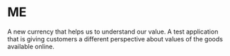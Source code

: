 # ME
A new currency that helps us to understand our value. A test application that is giving customers a different perspective about values of the goods available online.

